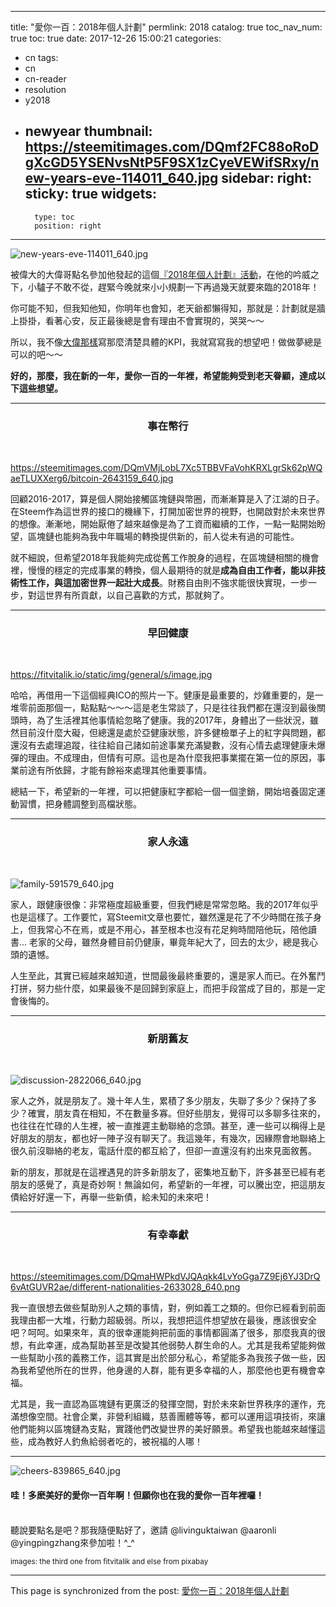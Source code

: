 
---
title: "愛你一百：2018年個人計劃"
permlink: 2018
catalog: true
toc_nav_num: true
toc: true
date: 2017-12-26 15:00:21
categories:
- cn
tags:
- cn
- cn-reader
- resolution
- y2018
- newyear
thumbnail: https://steemitimages.com/DQmf2FC88oRoDgXcGD5YSENvsNtP5F9SX1zCyeVEWifSRxy/new-years-eve-114011_640.jpg
sidebar:
    right:
        sticky: true
widgets:
    -
        type: toc
        position: right
---


![new-years-eve-114011_640.jpg](https://steemitimages.com/DQmf2FC88oRoDgXcGD5YSENvsNtP5F9SX1zCyeVEWifSRxy/new-years-eve-114011_640.jpg)

被偉大的大偉哥點名參加他發起的這個[『2018年個人計劃』活動](https://steemit.com/cn/@rivalhw/3dpgub-2018)，在他的吟威之下，小驢子不敢不從，趕緊今晚就來小小規劃一下再過幾天就要來臨的2018年！

你可能不知，但我知他知，你明年也會知，老天爺都懶得知，那就是：計劃就是牆上掛掛，看著心安，反正最後總是會有理由不會實現的，哭哭～～

所以，我不像[大偉那樣](https://steemit.com/cn/@rivalhw/2018)寫那麼清楚具體的KPI，我就寫寫我的想望吧！做做夢總是可以的吧～～

**好的，那麼，我在新的一年，愛你一百的一年裡，希望能夠受到老天眷顧，達成以下這些想望。**

*****

### <center>事在幣行</center>

<br><div class='pull-left'>https://steemitimages.com/DQmVMjLobL7Xc5TBBVFaVohKRXLgrSk62pWQaeTLUXXerg6/bitcoin-2643159_640.jpg</div>

回顧2016-2017，算是個人開始接觸區塊鏈與幣圈，而漸漸算是入了江湖的日子。在Steem作為這世界的接口的機緣下，打開加密世界的視野，也開啟對於未來世界的想像。漸漸地，開始厭倦了越來越像是為了工資而繼續的工作，一點一點開始盼望，區塊鏈也能夠為我中年職場的轉換提供新的，前人從未有過的可能性。

就不細說，但希望2018年我能夠完成從舊工作脫身的過程，在區塊鏈相關的機會裡，慢慢的穩定的完成事業的轉換，個人最期待的就是**成為自由工作者，能以非技術性工作，與這加密世界一起壯大成長**。財務自由則不強求能很快實現，一步一步，對這世界有所貢獻，以自己喜歡的方式，那就夠了。

*****

### <center>早回健康</center>

<br><div class='pull-left'>https://fitvitalik.io/static/img/general/s/image.jpg</div>

哈哈，再借用一下這個經典ICO的照片一下。健康是最重要的，炒雞重要的，是一堆零前面那個一，點點點～～～這是老生常談了，只是往往我們都在還沒到最後關頭時，為了生活裡其他事情給忽略了健康。我的2017年，身體出了一些狀況，雖然目前沒什麼大礙，但總還是處於亞健康狀態，許多健檢單子上的紅字與問題，都還沒有去處理追蹤，往往給自己諸如前途事業充滿變數，沒有心情去處理健康未爆彈的理由。不成理由，但情有可原。這也是為什麼我把事業擺在第一位的原因，事業前途有所依歸，才能有餘裕來處理其他重要事情。

總結一下，希望新的一年裡，可以把健康紅字都給一個一個塗銷，開始培養固定運動習慣，把身體調整到高檔狀態。

*****

### <center>家人永遠</center>

<br><div class='pull-left'>![family-591579_640.jpg](https://steemitimages.com/DQmb5JFyxQCRzjhGnZmLqwU6FQRaZyqg9LPv8uFhArbYq6S/family-591579_640.jpg)</div>

家人，跟健康很像：非常極度超級重要，但我們總是常常忽略。我的2017年似乎也是這樣了。工作要忙，寫Steemit文章也要忙，雖然還是花了不少時間在孩子身上，但我常心不在焉，或是不用心，甚至根本也沒有花足夠時間陪他玩，陪他讀書... 老家的父母，雖然身體目前仍健康，畢竟年紀大了，回去的太少，總是我心頭的遺憾。

人生至此，其實已經越來越知道，世間最後最終重要的，還是家人而已。在外奮鬥打拼，努力些什麼，如果最後不是回歸到家庭上，而把手段當成了目的，那是一定會後悔的。

*****

### <center>新朋舊友</center>

<br><div class='pull-left'>![discussion-2822066_640.jpg](https://steemitimages.com/DQmYkKdXfSyEzp8FVQoseThW53NRKbHhhPkm7AmN7W42czj/discussion-2822066_640.jpg)</div>

家人之外，就是朋友了。幾十年人生，累積了多少朋友，失聯了多少？保持了多少？確實，朋友貴在相知，不在數量多寡。但好些朋友，覺得可以多聊多往來的，也往往在忙碌的人生裡，被一直推遲主動聯絡的念頭。甚至，連一些可以稱得上是好朋友的朋友，都也好一陣子沒有聊天了。我這幾年，有幾次，因緣際會地聯絡上很久前沒聯絡的老友，電話什麼的都互給了，但卻一直還沒有約出來見面敘舊。

新的朋友，那就是在這裡遇見的許多新朋友了，密集地互動下，許多甚至已經有老朋友的感覺了，真是奇妙啊！無論如何，希望新的一年裡，可以騰出空，把這朋友債給好好還一下，再舉一些新債，給未知的未來吧！

*****

### <center>有幸奉獻</center>

<br><div class='pull-left'>https://steemitimages.com/DQmaHWPkdVJQAqkk4LvYoGga7Z9Ej6YJ3DrQ6vAtGUVR2ae/different-nationalities-2633028_640.png</div>

我一直很想去做些幫助別人之類的事情，對，例如義工之類的。但你已經看到前面我理由都一大堆，行動力超級弱。所以，我想把這件想望放在最後，應該很安全吧？呵呵。如果來年，真的很幸運能夠把前面的事情都圓滿了很多，那麼我真的很想，有此幸運，成為幫助甚至是改變其他弱勢人群生命的人。尤其是我希望能夠做一些幫助小孩的義務工作，這其實是出於部分私心，希望能多為我孩子做一些，因為我希望他所在的世界，他身邊的人群，能有更多幸福的人，那麼他也更有機會幸福。

尤其是，我一直認為區塊鏈有更廣泛的發揮空間，對於未來新世界秩序的運作，充滿想像空間。社會企業，非營利組織，慈善團體等等，都可以運用這項技術，來讓他們能夠以區塊鏈為支點，實踐他們改變世界的美好願景。希望我也能越來越懂這些，成為教好人釣魚給弱者吃的，被祝福的人哪！

*****

![cheers-839865_640.jpg](https://steemitimages.com/DQmPBRncMxNKXtuhFRAhcx2aNAjW7ywYabWoCPeHy9Mb2YN/cheers-839865_640.jpg)

#### 哇！多麽美好的愛你一百年啊！但願你也在我的愛你一百年裡囉！

<br>聽說要點名是吧？那我隨便點好了，邀請 @livinguktaiwan @aaronli @yingpingzhang來參加啦！^_^

<sub>images: the third one from fitvitalik and else from pixabay</sub>

- - -

This page is synchronized from the post: [愛你一百：2018年個人計劃](https://steemit.com/@deanliu/2018)

